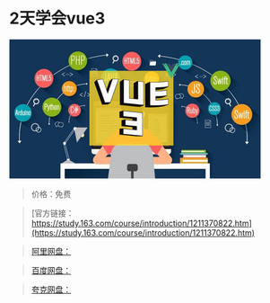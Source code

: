 # 2天学会vue3

![img](../../../assets/study163/free/1052f8c618434af4b05352b3fd3138fe.png)

> 价格：免费

> [官方链接：https://study.163.com/course/introduction/1211370822.htm](https://study.163.com/course/introduction/1211370822.htm)

> [阿里网盘：]()

> [百度网盘：]()

> [夸克网盘：]()
